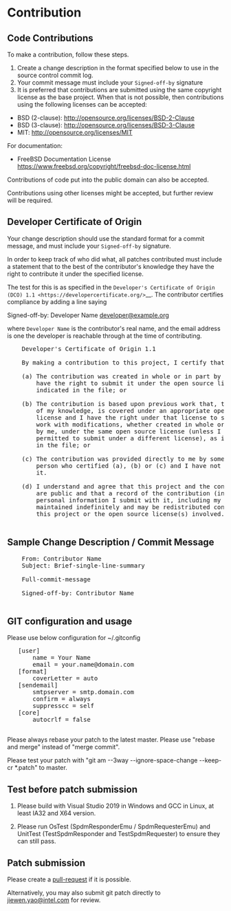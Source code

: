 # Contribution

## Code Contributions

To make a contribution, follow these steps.

1. Create a change description in the format specified below to
    use in the source control commit log.
2. Your commit message must include your ``Signed-off-by`` signature
3. It is preferred that contributions are submitted using the same
   copyright license as the base project. When that is not possible,
    then contributions using the following licenses can be accepted:

-  BSD (2-clause): http://opensource.org/licenses/BSD-2-Clause
-  BSD (3-clause): http://opensource.org/licenses/BSD-3-Clause
-  MIT: http://opensource.org/licenses/MIT

For documentation:

-  FreeBSD Documentation License
    https://www.freebsd.org/copyright/freebsd-doc-license.html

Contributions of code put into the public domain can also be accepted.

Contributions using other licenses might be accepted, but further
review will be required.

## Developer Certificate of Origin

Your change description should use the standard format for a
commit message, and must include your ``Signed-off-by`` signature.

In order to keep track of who did what, all patches contributed must
include a statement that to the best of the contributor's knowledge
they have the right to contribute it under the specified license.

The test for this is as specified in the `Developer's Certificate of
Origin (DCO) 1.1 <https://developercertificate.org/>`__. The contributor
certifies compliance by adding a line saying

Signed-off-by: Developer Name developer@example.org

where ``Developer Name`` is the contributor's real name, and the email
address is one the developer is reachable through at the time of
contributing.

   <pre>
    Developer's Certificate of Origin 1.1

    By making a contribution to this project, I certify that:

    (a) The contribution was created in whole or in part by me and I
        have the right to submit it under the open source license
        indicated in the file; or

    (b) The contribution is based upon previous work that, to the best
        of my knowledge, is covered under an appropriate open source
        license and I have the right under that license to submit that
        work with modifications, whether created in whole or in part
        by me, under the same open source license (unless I am
        permitted to submit under a different license), as indicated
        in the file; or

    (c) The contribution was provided directly to me by some other
        person who certified (a), (b) or (c) and I have not modified
        it.

    (d) I understand and agree that this project and the contribution
        are public and that a record of the contribution (including all
        personal information I submit with it, including my sign-off) is
        maintained indefinitely and may be redistributed consistent with
        this project or the open source license(s) involved.
   </pre>

## Sample Change Description / Commit Message

   <pre>
    From: Contributor Name <contributor@example.com>
    Subject: Brief-single-line-summary

    Full-commit-message

    Signed-off-by: Contributor Name <contributor@example.com>
   </pre>

## GIT configuration and usage

Please use below configuration for ~/.gitconfig

   <pre>
   [user]
       name = Your Name
       email = your.name@domain.com
   [format]
       coverLetter = auto
   [sendemail]
       smtpserver = smtp.domain.com
       confirm = always
       suppresscc = self
   [core]
       autocrlf = false
   </pre>

Please always rebase your patch to the latest master. Please use "rebase and merge" instead of "merge commit".

Please test your patch with "git am --3way --ignore-space-change --keep-cr *.patch" to master.

## Test before patch submission

1) Please build with Visual Studio 2019 in Windows and GCC in Linux, at least IA32 and X64 version.

2) Please run OsTest (SpdmResponderEmu / SpdmRequesterEmu) and UnitTest (TestSpdmResponder and TestSpdmRequester) to ensure they can still pass.

## Patch submission

Please create a [pull-request](https://github.com/jyao1/openspdm/pulls) if it is possible.

Alternatively, you may also submit git patch directly to jiewen.yao@intel.com for review.